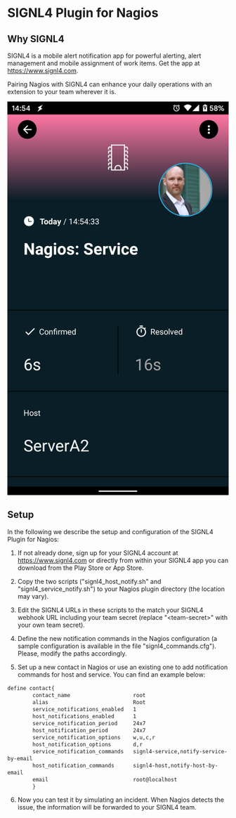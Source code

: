 # SIGNL4 Plugin for Nagios

## Why SIGNL4

SIGNL4 is a mobile alert notification app for powerful alerting, alert management and mobile assignment of work items. Get the app at https://www.signl4.com.

Pairing Nagios with SIGNL4 can enhance your daily operations with an extension to your team wherever it is.

![SIGNL4](signl4-nagios.png)

## Setup

In the following we describe the setup and configuration of the SIGNL4 Plugin for Nagios:

1. If not already done, sign up for your SIGNL4 account at https://www.signl4.com or directly from within your SIGNL4 app you can download from the Play Store or App Store.

2. Copy the two scripts ("signl4_host_notify.sh" and "signl4_service_notify.sh") to your Nagios plugin directory (the location may vary).

3. Edit the SIGNL4 URLs in these scripts to the match your SIGNL4 webhook URL including your team secret (replace "\<team-secret\>" with your own team secret).

4. Define the new notification commands in the Nagios configuration (a sample configuration is available in the file "signl4_commands.cfg"). Please, modify the paths accordingly.

5. Set up a new contact in Nagios or use an existing one to add notification commands for host and service. You can find an example below:

```
define contact{
        contact_name                    root
        alias                           Root
        service_notifications_enabled   1
        host_notifications_enabled      1
        service_notification_period     24x7
        host_notification_period        24x7
        service_notification_options    w,u,c,r
        host_notification_options       d,r
        service_notification_commands   signl4-service,notify-service-by-email
        host_notification_commands      signl4-host,notify-host-by-email
        email                           root@localhost
        }
```

6. Now you can test it by simulating an incident. When Nagios detects the issue, the information will be forwarded to your SIGNL4 team.
